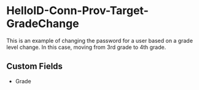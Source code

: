 # HelloID-Conn-Prov-Target-GradeChange
This is an example of changing the password for a user based on a grade level change. In this case, moving from 3rd grade to 4th grade.

## Custom Fields
- Grade
